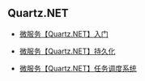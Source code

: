 ## Quartz.NET

* [微服务【Quartz.NET】入门]()

<!-- TODO
* [微服务【Quartz.NET】dotnet6集成]() -->

* [微服务【Quartz.NET】持久化]()

* [微服务【Quartz.NET】任务调度系统]()
